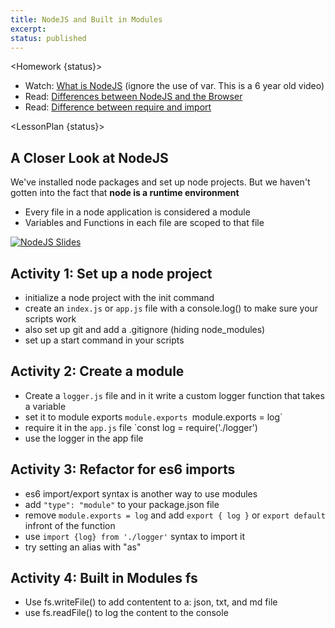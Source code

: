 ```yaml
---
title: NodeJS and Built in Modules
excerpt:
status: published
---
```


<script>
	import Homework from "$lib/components/Homework.svelte";
	import LessonPlan from "$lib/components/LessonPlan.svelte";
</script>

<Homework {status}>

- Watch: [What is NodeJS](https://www.youtube.com/watch?v=TlB_eWDSMt4) (ignore the use of var. This is a 6 year old video)
- Read: [Differences between NodeJS and the Browser](https://nodejs.org/en/learn/getting-started/differences-between-nodejs-and-the-browser)
- Read: [Difference between require and import](https://www.geeksforgeeks.org/difference-between-node-js-require-and-es6-import-and-export/)

</Homework>


<LessonPlan {status}>

<h2>A Closer Look at NodeJS</h2>

We've installed node packages and set up node projects. But we haven't gotten into the fact that **node is a runtime environment**

- Every file in a node application is considered a module
- Variables and Functions in each file are scoped to that file

[![NodeJS Slides](/images/slides/cpnt-262/nodejs.png)](https://docs.google.com/presentation/d/1CewDMEBKcEMQbpxEi6aJJSIgUv_2jk_eGj5uopy9bvM/edit?usp=sharing)


<h2>Activity 1: Set up a node project </h2>

- initialize a node project with the init command
- create an `index.js` or `app.js` file with a console.log() to make sure your scripts work
- also set up git and add a .gitignore (hiding node_modules)
- set up a start command in your scripts

<h2>Activity 2: Create a module </h2>

- Create a `logger.js` file and in it write a custom logger function that takes a variable
- set it to module exports `module.exports `module.exports = log`
- require it in the `app.js` file `const log = require('./logger')
- use the logger in the app file

<h2>Activity 3: Refactor for es6 imports</h2>

- es6 import/export syntax is another way to use modules
- add `"type": "module"` to your package.json file
- remove `module.exports = log` and add `export { log }` or `export default` infront of the function
- use `import {log} from './logger'` syntax to import it 
- try setting an alias with "as"

<h2>Activity 4: Built in Modules fs</h2>

- Use fs.writeFile() to add contentent to a: json, txt, and md file
- use fs.readFile() to log the content to the console

</LessonPlan>

